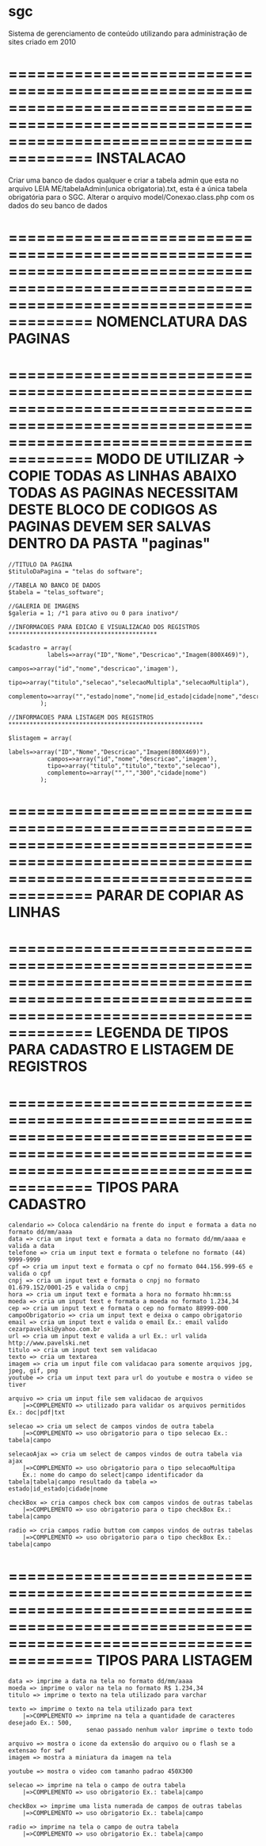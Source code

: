 # sgc
Sistema de gerenciamento de conteúdo utilizando para administração de sites criado em 2010

===========================================================================================================================================
INSTALACAO
===========================================================================================================================================
Criar uma banco de dados qualquer e criar a tabela admin que esta no arquivo LEIA ME/tabelaAdmin(unica obrigatoria).txt, esta é a 
única tabela obrigatória para o SGC.
Alterar o arquivo model/Conexao.class.php com os dados do seu banco de dados




===========================================================================================================================================
NOMENCLATURA DAS PAGINAS    
===========================================================================================================================================

===========================================================================================================================================
MODO DE UTILIZAR -> COPIE TODAS AS LINHAS ABAIXO
		    TODAS AS PAGINAS NECESSITAM DESTE BLOCO DE CODIGOS
                    AS PAGINAS DEVEM SER SALVAS DENTRO DA PASTA "paginas"
===========================================================================================================================================



    //TITULO DA PAGINA
	$tituloDaPagina = "telas do software";
	
	//TABELA NO BANCO DE DADOS
	$tabela = "telas_software";
	
    //GALERIA DE IMAGENS
	$galeria = 1; /*1 para ativo ou 0 para inativo*/ 

    //INFORMACOES PARA EDICAO E VISUALIZACAO DOS REGISTROS ******************************************
		
	$cadastro = array(
			   labels=>array("ID","Nome","Descricao","Imagem(800X469)"),
                           campos=>array("id","nome","descricao",'imagem'),
			   tipo=>array("titulo","selecao","selecaoMultipla","selecaoMultipla"),
			   complemento=>array("","estado|nome","nome|id_estado|cidade|nome","descricao|id_cidade|bairro|nome")
			 ); 
	
    //INFORMACOES PARA LISTAGEM DOS REGISTROS *******************************************************

	$listagem = array(
                           labels=>array("ID","Nome","Descricao","Imagem(800X469)"),
			   campos=>array("id","nome","descricao",'imagem'),
			   tipo=>array("titulo","titulo","texto","selecao"),
			   complemento=>array("","","300","cidade|nome")
			 ); 



===========================================================================================================================================
PARAR DE COPIAR AS LINHAS
===========================================================================================================================================



===========================================================================================================================================
LEGENDA DE TIPOS PARA CADASTRO E LISTAGEM DE REGISTROS
===========================================================================================================================================

===========================================================================================================================================
TIPOS PARA CADASTRO
===========================================================================================================================================

	calendario => Coloca calendário na frente do input e formata a data no formato dd/mm/aaaa
	data => cria um input text e formata a data no formato dd/mm/aaaa e valida a data
	telefone => cria um input text e formata o telefone no formato (44) 9999-9999
	cpf => cria um input text e formata o cpf no formato 044.156.999-65 e valida o cpf
	cnpj => cria um input text e formata o cnpj no formato 01.679.152/0001-25 e valida o cnpj
	hora => cria um input text e formata a hora no formato hh:mm:ss
	moeda => cria um input text e formata a moeda no formato 1.234,34
	cep => cria um input text e formata o cep no formato 88999-000
	campoObrigatorio => cria um input text e deixa o campo obrigatorio
	email => cria um input text e valida o email Ex.: email valido cezarpavelski@yahoo.com.br
	url => cria um input text e valida a url Ex.: url valida http://www.pavelski.net
	titulo => cria um input text sem validacao
	texto => cria um textarea	
	imagem => cria um input file com validacao para somente arquivos jpg, jpeg, gif, png
	youtube => cria um input text para url do youtube e mostra o video se tiver

	arquivo => cria um input file sem validacao de arquivos
		|=>COMPLEMENTO => utilizado para validar os arquivos permitidos Ex.: doc|pdf|txt	
	
	selecao => cria um select de campos vindos de outra tabela
		|=>COMPLEMENTO => uso obrigatorio para o tipo selecao Ex.: tabela|campo	
	
	selecaoAjax => cria um select de campos vindos de outra tabela via ajax
		|=>COMPLEMENTO => uso obrigatorio para o tipo selecaoMultipa 
		Ex.: nome do campo do select|campo identificador da tabela|tabela|campo resultado da tabela => estado|id_estado|cidade|nome	

	checkBox => cria campos check box com campos vindos de outras tabelas
		|=>COMPLEMENTO => uso obrigatorio para o tipo checkBox Ex.: tabela|campo	
	
	radio => cria campos radio buttom com campos vindos de outras tabelas
		|=>COMPLEMENTO => uso obrigatorio para o tipo checkBox Ex.: tabela|campo	
				

===========================================================================================================================================
TIPOS PARA LISTAGEM
===========================================================================================================================================


	data => imprime a data na tela no formato dd/mm/aaaa
	moeda => imprime o valor na tela no formato R$ 1.234,34
	titulo => imprime o texto na tela utilizado para varchar
	
	texto => imprime o texto na tela utilizado para text
		|=>COMPLEMENTO => imprime na tela a quantidade de caracteres desejado Ex.: 500,
						  senao passado nenhum valor imprime o texto todo	
	
	arquivo => mostra o icone da extensão do arquivo ou o flash se a extensao for swf
	imagem => mostra a miniatura da imagem na tela
	
	youtube => mostra o video com tamanho padrao 450X300	
		
	selecao => imprime na tela o campo de outra tabela
		|=>COMPLEMENTO => uso obrigatorio Ex.: tabela|campo
		
	checkBox => imprime uma lista numerada de campos de outras tabelas
		|=>COMPLEMENTO => uso obrigatorio Ex.: tabela|campo
		
	radio => imprime na tela o campo de outra tabela
		|=>COMPLEMENTO => uso obrigatorio Ex.: tabela|campo
		
